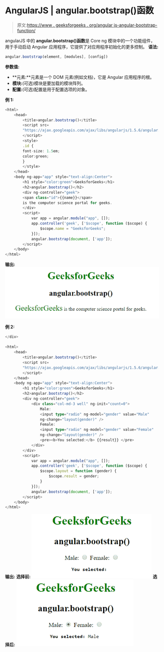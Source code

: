 # AngularJS | angular.bootstrap()函数

> 原文:[https://www . geeksforgeeks . org/angular js-angular-bootstrap-function/](https://www.geeksforgeeks.org/angularjs-angular-bootstrap-function/)

angularJS 中的 **angular.bootstrap()函数**是 Core ng 模块中的一个功能组件，用于手动启动 Angular 应用程序，它提供了对应用程序初始化的更多控制。
**语法:**

```ts
angular.bootstrap(element, [modules], [config])
```

**参数值:**

*   **元素:**元素是一个 DOM 元素(例如文档)，它是 Angular 应用程序的根。
*   **模块:**(可选)模块是要加载的模块阵列。
*   **配置:**(可选)配置是用于配置选项的对象。

**例 1:**

```ts
<html>
    <head>
        <title>angular.bootstrap()</title>
        <script src=
        "https://ajax.googleapis.com/ajax/libs/angularjs/1.5.6/angular.min.js"> 
        </script>
        <style>
        .id {
        font-size: 1.5em;
        color:green;
        }
        </style>
    </head>
    <body ng-app="app" style="text-align:Center">
        <h1 style="color:green">GeeksforGeeks</h1>
        <h2>angular.bootstrap()</h2>
        <div ng-controller="geek">
        <span class="id">{{name}}</span> 
        is the computer science portal for geeks.
        </div>
        <script>
            var app = angular.module("app", []);
            app.controller('geek', ['$scope', function ($scope) {
                $scope.name = "GeeksforGeeks";
            }]);
            angular.bootstrap(document, ['app']);
        </script>
    </body>
</html>
```

**输出:**
![bootstrap](img/060eb935ffcb6fa548102c7b669cf4d2.png)

**例 2:**

```ts
</div>

<html>
    <head>
        <title>angular.bootstrap()</title>
        <script src=
        "https://ajax.googleapis.com/ajax/libs/angularjs/1.5.6/angular.min.js"> 
        </script>
    </head>
    <body ng-app="app" style="text-align:Center">
        <h1 style="color:green">GeeksforGeeks</h1>
        <h2>angular.bootstrap()</h2>
        <div ng-controller="geek">
            <div class="col-md-3 well" ng-init="count=0">
                Male:    
                <input type="radio" ng-model="gender" value="Male" 
                ng-change="layout(gender)" />
                Female:  
                <input type="radio" ng-model="gender" value="Female" 
                ng-change="layout(gender)" />
                <pre><b>You selected:</b> {{result}} </pre>
            </div>
        </div>
        <script>
            var app = angular.module("app", []);
            app.controller('geek', ['$scope', function ($scope) {
                $scope.layout = function (gender) {
                    $scope.result = gender;
                }
            }]);
            angular.bootstrap(document, ['app']);
        </script>
    </body>
</html>
```

**输出:**
**选择前:**
![bootstrap](img/ff49ce86e53e2c570c54c0e93037c61a.png)
**选择后:**
![bootstrap](img/91740dbac3d8266305b992f49fdc4687.png)